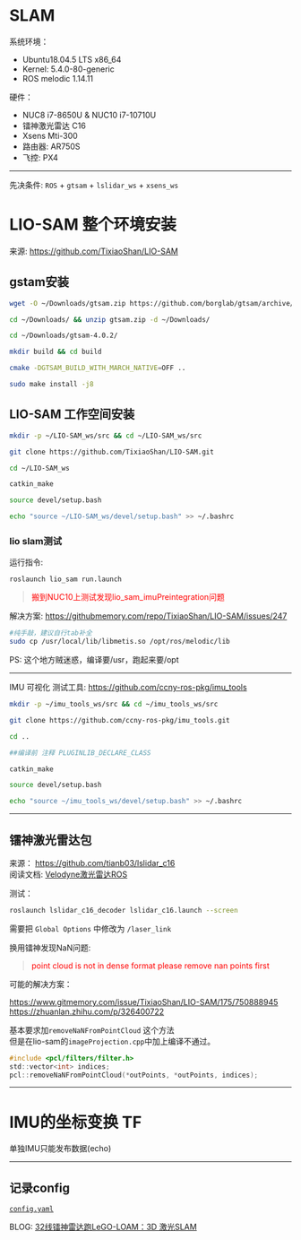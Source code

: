 # SLAM

系统环境： 
- Ubuntu18.04.5 LTS x86_64 
- Kernel: 5.4.0-80-generic
- ROS melodic 1.14.11

硬件：
- NUC8 i7-8650U & NUC10 i7-10710U
- 镭神激光雷达 C16
- Xsens Mti-300
- 路由器: AR750S
- 飞控: PX4
----

先决条件: `ROS` + `gtsam` + `lslidar_ws` + `xsens_ws`

# LIO-SAM 整个环境安装
来源: https://github.com/TixiaoShan/LIO-SAM

## gstam安装
```bash
wget -O ~/Downloads/gtsam.zip https://github.com/borglab/gtsam/archive/4.0.2.zip

cd ~/Downloads/ && unzip gtsam.zip -d ~/Downloads/

cd ~/Downloads/gtsam-4.0.2/

mkdir build && cd build

cmake -DGTSAM_BUILD_WITH_MARCH_NATIVE=OFF ..

sudo make install -j8
```

## LIO-SAM 工作空间安装
```bash
mkdir -p ~/LIO-SAM_ws/src && cd ~/LIO-SAM_ws/src

git clone https://github.com/TixiaoShan/LIO-SAM.git

cd ~/LIO-SAM_ws

catkin_make

source devel/setup.bash

echo "source ~/LIO-SAM_ws/devel/setup.bash" >> ~/.bashrc
```

### lio slam测试

运行指令:
```
roslaunch lio_sam run.launch
```
><font color='red'> 搬到NUC10上测试发现lio_sam_imuPreintegration问题 </font>

解决方案: https://githubmemory.com/repo/TixiaoShan/LIO-SAM/issues/247

``` bash
#纯手敲，建议自行tab补全
sudo cp /usr/local/lib/libmetis.so /opt/ros/melodic/lib
```
PS: 这个地方贼迷惑，编译要/usr，跑起来要/opt

----
IMU 可视化 测试工具: 
https://github.com/ccny-ros-pkg/imu_tools

``` bash
mkdir -p ~/imu_tools_ws/src && cd ~/imu_tools_ws/src

git clone https://github.com/ccny-ros-pkg/imu_tools.git

cd ..

##编译前 注释 PLUGINLIB_DECLARE_CLASS

catkin_make

source devel/setup.bash

echo "source ~/imu_tools_ws/devel/setup.bash" >> ~/.bashrc
``` 
----




## 镭神激光雷达包
来源： https://github.com/tianb03/lslidar_c16   
阅读文档: [Velodyne激光雷达ROS](../data/Velodyne_16.md)

测试：  

``` bash
roslaunch lslidar_c16_decoder lslidar_c16.launch --screen    
```
需要把 `Global Options` 中修改为 `/laser_link`

换用镭神发现NaN问题:    
><font color='red'> point cloud is not in dense format please remove nan points first </font>    

可能的解决方案：

https://www.gitmemory.com/issue/TixiaoShan/LIO-SAM/175/750888945    
https://zhuanlan.zhihu.com/p/326400722

基本要求加`removeNaNFromPointCloud` 这个方法    
但是在lio-sam的`imageProjection.cpp`中加上编译不通过。

``` c
#include <pcl/filters/filter.h>
std::vector<int> indices;
pcl::removeNaNFromPointCloud(*outPoints, *outPoints, indices);
```

----
# IMU的坐标变换 TF
单独IMU只能发布数据(echo)

----
## 记录config
[`config.yaml`](config.yaml)


BLOG: [32线镭神雷达跑LeGO-LOAM：3D 激光SLAM](https://blog.csdn.net/weixin_44208916/article/details/106094490)


